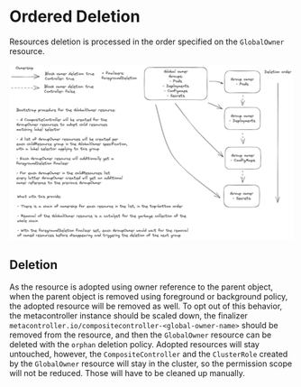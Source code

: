 # Ordered Deletion

Resources deletion is processed in the order specified on the `GlobalOwner` resource.

![Deletion process](./deletion.png)

## Deletion

As the resource is adopted using owner reference to the parent object, when the parent object is removed using foreground or background policy, the adopted resource will be removed as well. To opt out of this behavior, the metacontroller instance should be scaled down, the finalizer `metacontroller.io/compositecontroller-<global-owner-name>` should be removed from the resource, and then the `GlobalOwner` resource can be deleted with the `orphan` deletion policy. Adopted resources will stay untouched, however, the `CompositeController` and the `ClusterRole` created by the `GlobalOwner` resource will stay in the cluster, so the permission scope will not be reduced. Those will have to be cleaned up manually.
